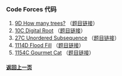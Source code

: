 ### Code Forces 代码

1. [9D How many trees?](https://coderbreakplus.github.io/website/mycode/CodeForces/9D/) （[题目链接](https://codeforces.ml/problemset/problem/9/D)）
2. [10C Digital Root](https://coderbreakplus.github.io/website/mycode/CodeForces/10C/) （[题目链接](https://codeforces.ml/problemset/problem/10/C)）
3. [27C Unordered Subsequence](https://coderbreakplus.github.io/website/mycode/CodeForces/27C/) （[题目链接](https://codeforces.ml/problemset/problem/27/C)）
4. [1114D Flood Fill](https://coderbreakplus.github.io/website/mycode/CodeForces/1114D/) （[题目链接](https://codeforces.ml/problemset/problem/1114/D)）
5. [1154C Gourmet Cat](https://coderbreakplus.github.io/website/mycode/CodeForces/1154C/) （[题目链接](https://codeforces.ml/problemset/problem/1154/C)）

#### [返回上一页](https://coderbreakplus.github.io/website/mycode/)
